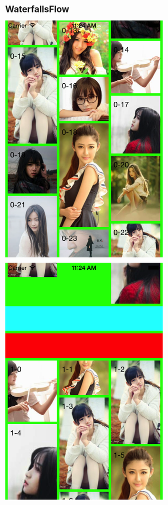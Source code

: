 # WaterfallsFlow
![image](https://github.com/lyjl1025822032/WaterfallsFlow/raw/master/WaterfallsFlow/ScreenShot/a.png)

![image](https://github.com/lyjl1025822032/WaterfallsFlow/raw/master/WaterfallsFlow/ScreenShot/b.png)
